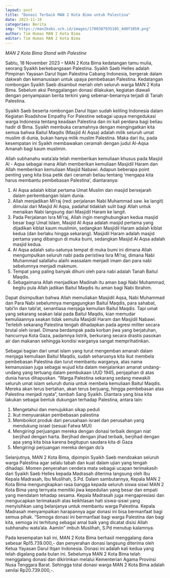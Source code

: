 ```yaml
---
layout: post
title: "Donasi Terbaik MAN 2 Kota Bima untuk Palestina"
date: 2023-11-18
categories: Berita
img: "https://man2kobi.sch.id/images/1700387935105_4d0f1059.png"
author: Tim Humas MAN 2 Kota Bima
editor: Tim Humas MAN 2 Kota Bima
---
```


*MAN 2 Kota Bima Stand with Palestine*

Sabtu, 18 November 2023 – MAN 2 Kota Bima kedatangan tamu mulia, seorang Syaikh berkebangsaan Palestina. Syaikh Saeb Helles adalah Pimpinan Yayasan Darul Itqan Palestina Cabang Indonesia, bergerak dalam dakwah dan kemanusiaan untuk upaya pembebasan Palestina. Kedatangan rombongan Syaikh Saeb disambut meriah oleh seluruh warga MAN 2 Kota Bima. Sebelum aksi Penggalangan donasi dilakukan, kegiatan diawali dengan penyampaian berita terkini yang sebenar-benarnya terjadi di Tanah Palestina.

Syaikh Saeb beserta rombongan Darul Itqan sudah keliling Indonesia dalam Kegiatan Roadshow Empathy For Palestine sebagai upaya mengedukasi warga Indonesia tentang keadaan Palestina dan ini kali perdana bagi beliau hadir di Bima. Syaikh membuka ceramahnya dengan mengingatkan kita semua bahwa Baitul Maqdis (Masjid Al Aqsa) adalah milik seluruh umat muslim di dunia, bukan hanya milik muslim Palestina. Maka dari itu, pada kesempatan ini Syaikh membawakan ceramah dengan judul Al-Aqsa Amanah bagi kaum muslimin.

Allah subhanahu wata’ala telah memberikan kemuliaan khusus pada Masjid Al - Aqsa sebagai mana Allah memberikan kemuliaan Masjidil Haram dan Allah memberikan kemuliaan Masjid Nabawi. Adapun beberapa point penting yang kita bisa petik dari ceramah beliau tentang ‘mengapa kita harus membantu pembebasan Palestina’, diantaranya:
1.	Al Aqsa adalah kiblat pertama Umat Muslim dan masjid bersejarah dalam perkembangan Islam dunia.
2.	Allah menjadikan Mi’raj (red: perjalanan Nabi Muhammad saw. ke langit) dimulai dari Masjid Al Aqsa, padahal tidaklah sulit bagi Allah untuk menaikan Nabi langsung dari Masjidil Haram ke langit.
3.	Pada Perjalanan Isra Mi’raj, Allah ingin menghubungkan kedua masjid besar bagi Umat Islam, Masjid Al Aqsa adalah masjid pertama yang dijadikan kiblat kaum muslimin, sedangkan Masjidil Haram adalah kiblat kedua (dan berlaku hingga sekarang). Masjidil Haram adalah masjid pertama yang dibangun di muka bumi, sedangkan Masjid Al Aqsa adalah masjid kedua.
4.	Al Aqsa adalah satu-satunya tempat di muka bumi ini dimana Allah mengumpulkan seluruh nabi pada peristiwa Isra Mi’raj, dimana Nabi Muhammad salallahu alaihi wassalam menjadi imam dan para nabi sebelumnya menjadi makmum.
5.	Tempat yang paling banyak dihuni oleh para nabi adalah Tanah Baitul Maqdis.
6.	Sebagaimana Allah menjadikan Madinah itu aman bagi Nabi Muhammad, begitu pula Allah jadikan Baitul Maqdis itu aman bagi Nabi Ibrahim.

Dapat disimpulkan bahwa Allah memuliakan Masjidil Aqsa, Nabi Muhammad dan Para Nabi sebelumnya mengagungkan Baitul Maqdis, para sahabat, tabi’in dan tabi’at, senantiasa menjaga kemulian Baitul Maqdis. Tapi umat yang sekarang seakan lalai pada Baitul Maqdis, kian memudar kemuliaannya seakan tidak semulia Masjidil Haram dan Masjidil Nabawi. Terlebih sekarang Palestina tengah dihadapkan pada agresi militer secara brutal oleh israel. Dimana berdampak pada korban jiwa yang berjatuhan, hancurnya Kota Gaza, padamnya listrik, berkurang secara drastis pasokan air dan makanan sehingga kondisi warganya sangat memprihatinkan.

Sebagai bagian dari umat islam yang turut mengemban amanah dalam menjaga kemuliaan Baitul Maqdis, sudah seharusnya kita ikut membela pembebasan Palestina dan turut membantu warganya, atas nama kemanusiaan juga sebagai wujud kita dalam menjalankan amanat undang-undang yang tertuang dalam pembukaan UUD 1945, penjajahan di atas dunia harus dihapuskan. “Warga Palestina sekarang sedang mewakili seluruh umat islam seluruh dunia untuk membela kemuliaan Baitul Maqdis. Mereka akan terus bertahan, akan terus berjuang, hingga pembebasan atas Palestina menjadi nyata”, tambah Sang Syaikh. Diantara yang bisa kita lakukan sebagai bentuk dukungan terhadap Palestina, antara lain:
1.	Mengetahui dan menujukkan sikap peduli
2.	Ikut menyuarakan pembebasan palestina
3.	Memboikot produk dari perusahaan israel dan perusahan yang mendukung israel (sesuai Fatwa MUI)
4.	Mengiringi perjuangan mereka dengan donasi terbaik dengan niat berjihad dengan harta. Berjihad dengan jihad terbaik, berjihad dengan apa yang kita bisa karena begitupun saudara kita di Gaza
5.	Mengiringi perjuangan mereka dengan do’a

Selanjutnya, MAN 2 Kota Bima, dipimpin Syaikh Saeb mendoakan seluruh warga Palestina agar selalu tabah dan kuat dalam ujian yang tengah dihadapi. Momen penyerahan cendera mata sebagai ucapan terimakasih dari Syaikh Saeb Helles kepada Madrasah diterima langsung oleh Ibu Kepala Madrasah, Ibu Muslihah, S.Pd. Dalam sambutannya, Kepala MAN 2 Kota Bima mengungkapkan rasa bangga kepada seluruh siswa siswi MAN 2 Kota Bima yang ternyata memiliki jiwa kepedulian yang besar dan empati yang mendalam tehadap sesama. Kepala Madrasah juga mengapresiasi dan mengucapkan terimakasih atas keikhlasan hati siswa-siswi yang menyisihkan uang belanjanya untuk membantu warga Palestina. Kepala Madrasah menyampaikan harapannya agar donasi ini bisa bermanfaat bagi semua pihak.  “Semoga donasi ini bermanfaat bagi warga Palestina dan bagi kita, semoga ini terhitung sebagai amal baik yang dicatat disisi Allah subhanahu wata’ala. Aamiin” imbuh Muslihah, S.Pd menutup kalamnya.

Pada kesempatan kali ini, MAN 2 Kota Bima berhasil menggalang dana sebesar Rp15.739.000,- dan penyerahan donasi langsung diterima oleh Ketua Yayasan Darul Itqan Indonesia. Donasi ini adalah kali kedua yang telah digalang pada bulan ini. Sebelumya MAN 2 Kota Bima telah menggalang donasi dan dikirimkan melalui Kementerian Agama Provinsi Nusa Tenggara Barat. Sehingga total donasi warga MAN 2 Kota Bima adalah senilai Rp20.739.000,-.
